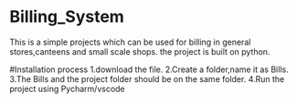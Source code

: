 # Billing_System

This is a simple projects which can be used for billing in general stores,canteens and small scale shops.
the project is built on python.

#Installation process
1.download the file.
2.Create a folder,name it as Bills.
3.The Bills and the project folder should be on the same folder.
4.Run the project using Pycharm/vscode
